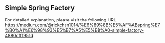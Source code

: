 ## Simple Spring Factory
For detailed explanation, please visit the following URL.
https://medium.com/@rickchen1014/%E6%89%8B%E5%AF%ABspring%E7%B0%A1%E6%98%93%E5%B7%A5%E5%BB%A0-simple-factory-4880cff1951d

